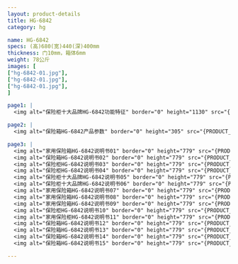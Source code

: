 ```yaml
---
layout: product-details
title: HG-6842
category: hg

name: HG-6842
specs: (高)680(宽)440(深)400mm
thickness: 门10mm，箱体6mm
weight: 78公斤
images: [
["hg-6842-01.jpg"],
["hg-6842-01.jpg"],
["hg-6842-01.jpg"],
]

page1: |
  <img alt="保险柜十大品牌HG-6842功能特征" border="0" height="1130" src="{PRODUCT_IMAGES}products/hg-gn.jpg" width="538" />

page2: |
  <img alt="保险箱HG-6842产品参数" border="0" height="305" src="{PRODUCT_IMAGES}products/hg-cpcs.jpg" width="538" />

page3: |
  <img alt="家用保险箱HG-6842说明书01" border="0" height="779" src="{PRODUCT_IMAGES}products/hg-sm01.jpg" width="528" /><br />
  <img alt="保险箱HG-6842说明书02" border="0" height="779" src="{PRODUCT_IMAGES}products/hg-sm02.jpg" width="528" /><br />
  <img alt="保险柜HG-6842说明书03" border="0" height="779" src="{PRODUCT_IMAGES}products/hg-sm03.jpg" width="528" /><br />
  <img alt="保险柜HG-6842说明书04" border="0" height="779" src="{PRODUCT_IMAGES}products/hg-sm04.jpg" width="528" /><br />
  <img alt="保险柜十大品牌HG-6842说明书05" border="0" height="779" src="{PRODUCT_IMAGES}products/hg-sm05.jpg" width="528" /><br />
  <img alt="保险柜十大品牌HG-6842说明书06" border="0" height="779" src="{PRODUCT_IMAGES}products/hg-sm06.jpg" width="528" /><br />
  <img alt="家用保险箱HG-6842说明书07" border="0" height="779" src="{PRODUCT_IMAGES}products/hg-sm07.jpg" width="528" /><br />
  <img alt="家用保险箱HG-6842说明书08" border="0" height="779" src="{PRODUCT_IMAGES}products/hg-sm08.jpg" width="528" /><br />
  <img alt="家用保险箱HG-6842说明书09" border="0" height="779" src="{PRODUCT_IMAGES}products/hg-sm09.jpg" width="528" /><br />
  <img alt="保险柜HG-6842说明书10" border="0" height="779" src="{PRODUCT_IMAGES}products/hg-sm10.jpg" width="528" /><br />
  <img alt="家用保险柜HG-6842说明书11" border="0" height="779" src="{PRODUCT_IMAGES}products/hg-sm11.jpg" width="528" /><br />
  <img alt="保险箱HG-6842说明书12" border="0" height="779" src="{PRODUCT_IMAGES}products/hg-sm12.jpg" width="528" /><br />
  <img alt="保险箱HG-6842说明书13" border="0" height="779" src="{PRODUCT_IMAGES}products/hg-sm13.jpg" width="528" /><br />
  <img alt="保险箱HG-6842说明书14" border="0" height="779" src="{PRODUCT_IMAGES}products/hg-sm14.jpg" width="528" /><br />
  <img alt="保险箱HG-6842说明书15" border="0" height="779" src="{PRODUCT_IMAGES}products/hg-sm15.jpg" width="528" />

---
```

